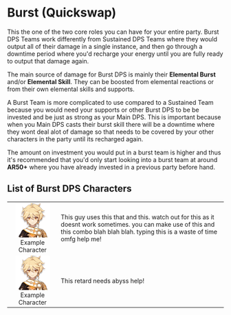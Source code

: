 # Burst \(Quickswap\)

This the one of the two core roles you can have for your entire party. Burst DPS Teams work differently from Sustained DPS Teams where they would output all of their damage in a single instance, and then go through a downtime period where you'd recharge your energy until you are fully ready to output that damage again.

The main source of damage for Burst DPS is mainly their **Elemental Burst** and/or **Elemental Skill**. They can be boosted from elemental reactions or from their own elemental skills and supports.

A Burst Team is more complicated to use compared to a Sustained Team because you would need your supports or other Burst DPS to be be invested and be just as strong as your Main DPS. This is important because when you Main DPS casts their burst skill there will be a downtime where they wont deal alot of damage so that needs to be covered by your other characters in the party until its recharged again. 

The amount on investment you would put in a burst team is higher and thus it's recommended that you'd only start looking into a burst team at around **AR50+** where you have already invested in a previous party before hand.

## List of Burst DPS Characters

|  |  |
| :---: | :--- |
| ![](../../.gitbook/assets/ui_avataricon_aether.png)  Example Character | This guy uses this that and this. watch out for this as it doesnt work sometimes. you can make use of this and this combo blah blah blah. typing this is a waste of time omfg help me! |
| ![](../../.gitbook/assets/ui_avataricon_aether.png)  Example Character | This retard needs abyss help! |


